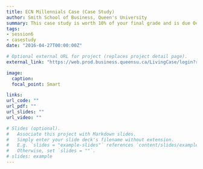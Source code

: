 ```yaml
---
title: ECN Millennials Case (Case Study)
author: Smith School of Business, Queen's University 
summary: This case study is worth 10% of your final grade and is due Oct 16, 2020 at 11:59 PM. Students are expected to deliver a written case study report. This assignment is to be completed individually. The final report must be emailed to ryan.riordan@queensu.ca.
tags:
- session6
- casestudy
date: "2016-04-27T00:00:00Z"

# Optional external URL for project (replaces project detail page).
external_link: "https://web.prod.business.queensu.ca/LivingCase/login?returnUrl=/LivingCase/Nodes/Usage/430744/8506ae5a-0526-4b2f-a9e4-a90f421cfb96"

image:
  caption: 
  focal_point: Smart

links:
url_code: ""
url_pdf: ""
url_slides: ""
url_video: ""

# Slides (optional).
#   Associate this project with Markdown slides.
#   Simply enter your slide deck's filename without extension.
#   E.g. `slides = "example-slides"` references `content/slides/example-slides.md`.
#   Otherwise, set `slides = ""`.
# slides: example
---
```


